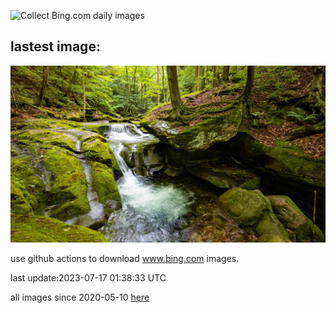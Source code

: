 ![Collect Bing.com daily images](https://github.com/counter2015/bing-daily-images/workflows/Collect%20Bing.com%20daily%20images/badge.svg)
## lastest image:
![](images/BearHoleBrook.jpg)

use github actions to download www.bing.com images.

last update:2023-07-17 01:38:33 UTC

all images since 2020-05-10 [here](https://github.com/counter2015/bing-daily-images/tree/master/images) 
